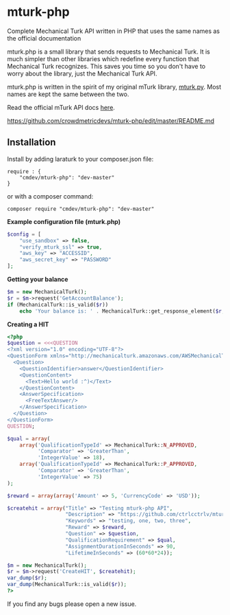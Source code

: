 mturk-php
=========

Complete Mechanical Turk API written in PHP that uses the same names as the official documentation

mturk.php is a small library that sends requests to Mechanical Turk. It is much simpler than other libraries which redefine every function that Mechanical Turk recognizes. This saves you time so you don't have to worry about the library, just the Mechanical Turk API.

mturk.php is written in the spirit of my original mTurk library, [mturk.py](https://github.com/ctrlcctrlv/mturk-python). Most names are kept the same between the two.

Read the official mTurk API docs [here](http://docs.aws.amazon.com/AWSMechTurk/latest/AWSMturkAPI/Welcome.html).

https://github.com/crowdmetricdevs/mturk-php/edit/master/README.md

## Installation

Install by adding laraturk to your composer.json file:

    require : {
        "cmdev/mturk-php": "dev-master"
    }
    
or with a composer command:

    composer require "cmdev/mturk-php": "dev-master"

**Example configuration file (mturk.php)**
```php
$config = [
    "use_sandbox" => false,
    "verify_mturk_ssl" => true,
    "aws_key" => "ACCESSID",
    "aws_secret_key" => "PASSWORD"
];
```
**Getting your balance**
```php
$m = new MechanicalTurk();
$r = $m->request('GetAccountBalance');
if (MechanicalTurk::is_valid($r))
    echo 'Your balance is: ' . MechanicalTurk::get_response_element($r, 'Amount');
```

**Creating a HIT**
```php
<?php
$question = <<<QUESTION
<?xml version="1.0" encoding="UTF-8"?>
<QuestionForm xmlns="http://mechanicalturk.amazonaws.com/AWSMechanicalTurkDataSchemas/2005-10-01/QuestionForm.xsd">
  <Question>
    <QuestionIdentifier>answer</QuestionIdentifier>
    <QuestionContent>
      <Text>Hello world :^)</Text>
    </QuestionContent>
    <AnswerSpecification>
      <FreeTextAnswer/>
    </AnswerSpecification>
  </Question>
</QuestionForm>
QUESTION;

$qual = array(
    array('QualificationTypeId' => MechanicalTurk::N_APPROVED,
          'Comparator' => 'GreaterThan',
          'IntegerValue' => 18),
    array('QualificationTypeId' => MechanicalTurk::P_APPROVED,
          'Comparator' => 'GreaterThan',
          'IntegerValue' => 75)
);

$reward = array(array('Amount' => 5, 'CurrencyCode' => 'USD'));

$createhit = array("Title" => "Testing mturk-php API",
                   "Description" => "https://github.com/ctrlcctrlv/mturk-php",
                   "Keywords" => "testing, one, two, three",
                   "Reward" => $reward,
                   "Question" => $question,
                   "QualificationRequirement" => $qual,
                   "AssignmentDurationInSeconds" => 90,
                   "LifetimeInSeconds" => (60*60*24));

$m = new MechanicalTurk();
$r = $m->request('CreateHIT', $createhit);
var_dump($r);
var_dump(MechanicalTurk::is_valid($r));
?>
```
If you find any bugs please open a new issue. 

